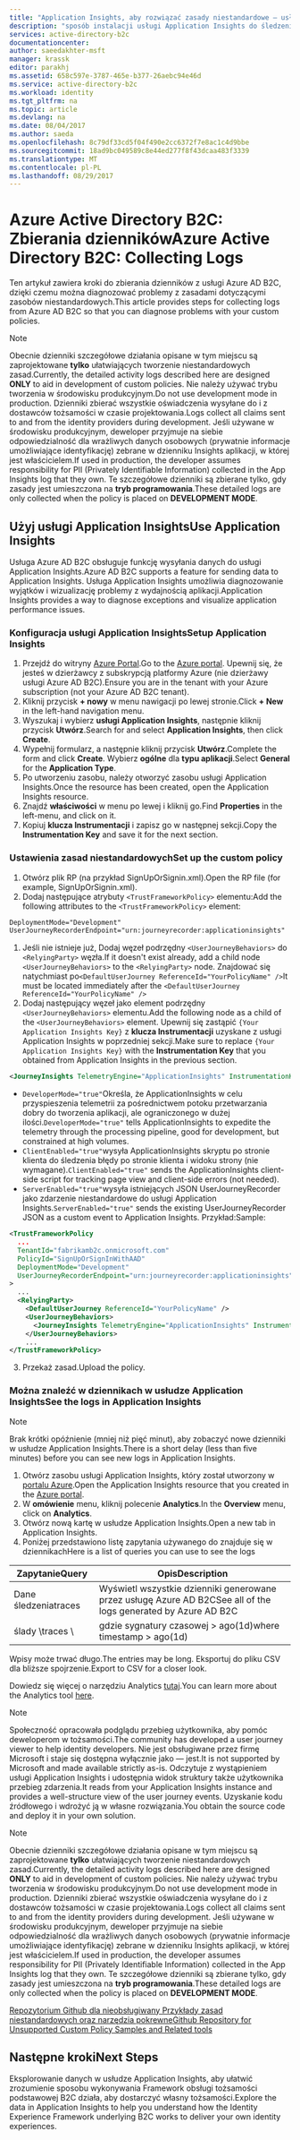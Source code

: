 ```yaml
---
title: "Application Insights, aby rozwiązać zasady niestandardowe — usługi Azure AD B2C | Dokumentacja firmy Microsoft"
description: "sposób instalacji usługi Application Insights do śledzenia realizacji zasad niestandardowych"
services: active-directory-b2c
documentationcenter: 
author: saeedakhter-msft
manager: krassk
editor: parakhj
ms.assetid: 658c597e-3787-465e-b377-26aebc94e46d
ms.service: active-directory-b2c
ms.workload: identity
ms.tgt_pltfrm: na
ms.topic: article
ms.devlang: na
ms.date: 08/04/2017
ms.author: saeda
ms.openlocfilehash: 8c79df33cd5f04f490e2cc6372f7e8ac1c4d9bbe
ms.sourcegitcommit: 18ad9bc049589c8e44ed277f8f43dcaa483f3339
ms.translationtype: MT
ms.contentlocale: pl-PL
ms.lasthandoff: 08/29/2017
---
```

# <a name="azure-active-directory-b2c-collecting-logs"></a><span data-ttu-id="31571-103">Azure Active Directory B2C: Zbierania dzienników</span><span class="sxs-lookup"><span data-stu-id="31571-103">Azure Active Directory B2C: Collecting Logs</span></span>

<span data-ttu-id="31571-104">Ten artykuł zawiera kroki do zbierania dzienników z usługi Azure AD B2C, dzięki czemu można diagnozować problemy z zasadami dotyczącymi zasobów niestandardowych.</span><span class="sxs-lookup"><span data-stu-id="31571-104">This article provides steps for collecting logs from Azure AD B2C so that you can diagnose problems with your custom policies.</span></span>

>[!NOTE]
><span data-ttu-id="31571-105">Obecnie dzienniki szczegółowe działania opisane w tym miejscu są zaprojektowane **tylko** ułatwiających tworzenie niestandardowych zasad.</span><span class="sxs-lookup"><span data-stu-id="31571-105">Currently, the detailed activity logs described here are designed **ONLY** to aid in development of custom policies.</span></span> <span data-ttu-id="31571-106">Nie należy używać trybu tworzenia w środowisku produkcyjnym.</span><span class="sxs-lookup"><span data-stu-id="31571-106">Do not use development mode  in production.</span></span>  <span data-ttu-id="31571-107">Dzienniki zbierać wszystkie oświadczenia wysyłane do i z dostawców tożsamości w czasie projektowania.</span><span class="sxs-lookup"><span data-stu-id="31571-107">Logs collect all claims sent to and from the identity providers during development.</span></span>  <span data-ttu-id="31571-108">Jeśli używane w środowisku produkcyjnym, deweloper przyjmuje na siebie odpowiedzialność dla wrażliwych danych osobowych (prywatnie informacje umożliwiające identyfikację) zebrane w dzienniku Insights aplikacji, w której jest właścicielem.</span><span class="sxs-lookup"><span data-stu-id="31571-108">If used in production, the developer assumes responsibility for PII (Privately Identifiable Information) collected in the App Insights log that they own.</span></span>  <span data-ttu-id="31571-109">Te szczegółowe dzienniki są zbierane tylko, gdy zasady jest umieszczona na **tryb programowania**.</span><span class="sxs-lookup"><span data-stu-id="31571-109">These detailed logs are only collected when the policy is placed on **DEVELOPMENT MODE**.</span></span>


## <a name="use-application-insights"></a><span data-ttu-id="31571-110">Użyj usługi Application Insights</span><span class="sxs-lookup"><span data-stu-id="31571-110">Use Application Insights</span></span>

<span data-ttu-id="31571-111">Usługa Azure AD B2C obsługuje funkcję wysyłania danych do usługi Application Insights.</span><span class="sxs-lookup"><span data-stu-id="31571-111">Azure AD B2C supports a feature for sending data to Application Insights.</span></span>  <span data-ttu-id="31571-112">Usługa Application Insights umożliwia diagnozowanie wyjątków i wizualizację problemy z wydajnością aplikacji.</span><span class="sxs-lookup"><span data-stu-id="31571-112">Application Insights provides a way to diagnose exceptions and visualize application performance issues.</span></span>

### <a name="setup-application-insights"></a><span data-ttu-id="31571-113">Konfiguracja usługi Application Insights</span><span class="sxs-lookup"><span data-stu-id="31571-113">Setup Application Insights</span></span>

1. <span data-ttu-id="31571-114">Przejdź do witryny [Azure Portal](https://portal.azure.com).</span><span class="sxs-lookup"><span data-stu-id="31571-114">Go to the [Azure portal](https://portal.azure.com).</span></span> <span data-ttu-id="31571-115">Upewnij się, że jesteś w dzierżawcy z subskrypcją platformy Azure (nie dzierżawy usługi Azure AD B2C).</span><span class="sxs-lookup"><span data-stu-id="31571-115">Ensure you are in the tenant with your Azure subscription (not your Azure AD B2C tenant).</span></span>
1. <span data-ttu-id="31571-116">Kliknij przycisk **+ nowy** w menu nawigacji po lewej stronie.</span><span class="sxs-lookup"><span data-stu-id="31571-116">Click **+ New** in the left-hand navigation menu.</span></span>
1. <span data-ttu-id="31571-117">Wyszukaj i wybierz **usługi Application Insights**, następnie kliknij przycisk **Utwórz**.</span><span class="sxs-lookup"><span data-stu-id="31571-117">Search for and select **Application Insights**, then click **Create**.</span></span>
1. <span data-ttu-id="31571-118">Wypełnij formularz, a następnie kliknij przycisk **Utwórz**.</span><span class="sxs-lookup"><span data-stu-id="31571-118">Complete the form and click **Create**.</span></span> <span data-ttu-id="31571-119">Wybierz **ogólne** dla **typu aplikacji**.</span><span class="sxs-lookup"><span data-stu-id="31571-119">Select **General** for the **Application Type**.</span></span>
1. <span data-ttu-id="31571-120">Po utworzeniu zasobu, należy otworzyć zasobu usługi Application Insights.</span><span class="sxs-lookup"><span data-stu-id="31571-120">Once the resource has been created, open the Application Insights resource.</span></span>
1. <span data-ttu-id="31571-121">Znajdź **właściwości** w menu po lewej i kliknij go.</span><span class="sxs-lookup"><span data-stu-id="31571-121">Find **Properties** in the left-menu, and click on it.</span></span>
1. <span data-ttu-id="31571-122">Kopiuj **klucza Instrumentacji** i zapisz go w następnej sekcji.</span><span class="sxs-lookup"><span data-stu-id="31571-122">Copy the **Instrumentation Key** and save it for the next section.</span></span>

### <a name="set-up-the-custom-policy"></a><span data-ttu-id="31571-123">Ustawienia zasad niestandardowych</span><span class="sxs-lookup"><span data-stu-id="31571-123">Set up the custom policy</span></span>

1. <span data-ttu-id="31571-124">Otwórz plik RP (na przykład SignUpOrSignin.xml).</span><span class="sxs-lookup"><span data-stu-id="31571-124">Open the RP file (for example, SignUpOrSignin.xml).</span></span>
1. <span data-ttu-id="31571-125">Dodaj następujące atrybuty `<TrustFrameworkPolicy>` elementu:</span><span class="sxs-lookup"><span data-stu-id="31571-125">Add the following attributes to the `<TrustFrameworkPolicy>` element:</span></span>

  ```XML
  DeploymentMode="Development"
  UserJourneyRecorderEndpoint="urn:journeyrecorder:applicationinsights"
  ```

1. <span data-ttu-id="31571-126">Jeśli nie istnieje już, Dodaj węzeł podrzędny `<UserJourneyBehaviors>` do `<RelyingParty>` węzła.</span><span class="sxs-lookup"><span data-stu-id="31571-126">If it doesn't exist already, add a child node `<UserJourneyBehaviors>` to the `<RelyingParty>` node.</span></span> <span data-ttu-id="31571-127">Znajdować się natychmiast po`<DefaultUserJourney ReferenceId="YourPolicyName" />`</span><span class="sxs-lookup"><span data-stu-id="31571-127">It must be located immediately after the `<DefaultUserJourney ReferenceId="YourPolicyName" />`</span></span>
2. <span data-ttu-id="31571-128">Dodaj następujący węzeł jako element podrzędny `<UserJourneyBehaviors>` elementu.</span><span class="sxs-lookup"><span data-stu-id="31571-128">Add the following node as a child of the `<UserJourneyBehaviors>` element.</span></span> <span data-ttu-id="31571-129">Upewnij się zastąpić `{Your Application Insights Key}` z **klucza Instrumentacji** uzyskane z usługi Application Insights w poprzedniej sekcji.</span><span class="sxs-lookup"><span data-stu-id="31571-129">Make sure to replace `{Your Application Insights Key}` with the **Instrumentation Key** that you obtained from Application Insights in the previous section.</span></span>

  ```XML
  <JourneyInsights TelemetryEngine="ApplicationInsights" InstrumentationKey="{Your Application Insights Key}" DeveloperMode="true" ClientEnabled="false" ServerEnabled="true" TelemetryVersion="1.0.0" />
  ```

  * <span data-ttu-id="31571-130">`DeveloperMode="true"`Określa, że ApplicationInsights w celu przyspieszenia telemetrii za pośrednictwem potoku przetwarzania dobry do tworzenia aplikacji, ale ograniczonego w dużej ilości.</span><span class="sxs-lookup"><span data-stu-id="31571-130">`DeveloperMode="true"` tells ApplicationInsights to expedite the telemetry through the processing pipeline, good for development, but constrained at high volumes.</span></span>
  * <span data-ttu-id="31571-131">`ClientEnabled="true"`wysyła ApplicationInsights skryptu po stronie klienta do śledzenia błędy po stronie klienta i widoku strony (nie wymagane).</span><span class="sxs-lookup"><span data-stu-id="31571-131">`ClientEnabled="true"` sends the ApplicationInsights client-side script for tracking page view and client-side errors (not needed).</span></span>
  * <span data-ttu-id="31571-132">`ServerEnabled="true"`wysyła istniejących JSON UserJourneyRecorder jako zdarzenie niestandardowe do usługi Application Insights.</span><span class="sxs-lookup"><span data-stu-id="31571-132">`ServerEnabled="true"` sends the existing UserJourneyRecorder JSON as a custom event to Application Insights.</span></span>
<span data-ttu-id="31571-133">Przykład:</span><span class="sxs-lookup"><span data-stu-id="31571-133">Sample:</span></span>

  ```XML
  <TrustFrameworkPolicy
    ...
    TenantId="fabrikamb2c.onmicrosoft.com"
    PolicyId="SignUpOrSignInWithAAD"
    DeploymentMode="Development"
    UserJourneyRecorderEndpoint="urn:journeyrecorder:applicationinsights"
  >
    ...
    <RelyingParty>
      <DefaultUserJourney ReferenceId="YourPolicyName" />
      <UserJourneyBehaviors>
        <JourneyInsights TelemetryEngine="ApplicationInsights" InstrumentationKey="{Your Application Insights Key}" DeveloperMode="true" ClientEnabled="false" ServerEnabled="true" TelemetryVersion="1.0.0" />
      </UserJourneyBehaviors>
      ...
  </TrustFrameworkPolicy>
  ```

3. <span data-ttu-id="31571-134">Przekaż zasad.</span><span class="sxs-lookup"><span data-stu-id="31571-134">Upload the policy.</span></span>

### <a name="see-the-logs-in-application-insights"></a><span data-ttu-id="31571-135">Można znaleźć w dziennikach w usłudze Application Insights</span><span class="sxs-lookup"><span data-stu-id="31571-135">See the logs in Application Insights</span></span>

>[!NOTE]
> <span data-ttu-id="31571-136">Brak krótki opóźnienie (mniej niż pięć minut), aby zobaczyć nowe dzienniki w usłudze Application Insights.</span><span class="sxs-lookup"><span data-stu-id="31571-136">There is a short delay (less than five minutes) before you can see new logs in Application Insights.</span></span>

1. <span data-ttu-id="31571-137">Otwórz zasobu usługi Application Insights, który został utworzony w [portalu Azure](https://portal.azure.com).</span><span class="sxs-lookup"><span data-stu-id="31571-137">Open the Application Insights resource that you created in the [Azure portal](https://portal.azure.com).</span></span>
1. <span data-ttu-id="31571-138">W **omówienie** menu, kliknij polecenie **Analytics**.</span><span class="sxs-lookup"><span data-stu-id="31571-138">In the **Overview** menu, click on **Analytics**.</span></span>
1. <span data-ttu-id="31571-139">Otwórz nową kartę w usłudze Application Insights.</span><span class="sxs-lookup"><span data-stu-id="31571-139">Open a new tab in Application Insights.</span></span>
1. <span data-ttu-id="31571-140">Poniżej przedstawiono listę zapytania używanego do znajduje się w dziennikach</span><span class="sxs-lookup"><span data-stu-id="31571-140">Here is a list of queries you can use to see the logs</span></span>

| <span data-ttu-id="31571-141">Zapytanie</span><span class="sxs-lookup"><span data-stu-id="31571-141">Query</span></span> | <span data-ttu-id="31571-142">Opis</span><span class="sxs-lookup"><span data-stu-id="31571-142">Description</span></span> |
|---------------------|--------------------|
<span data-ttu-id="31571-143">Dane śledzenia</span><span class="sxs-lookup"><span data-stu-id="31571-143">traces</span></span> | <span data-ttu-id="31571-144">Wyświetl wszystkie dzienniki generowane przez usługę Azure AD B2C</span><span class="sxs-lookup"><span data-stu-id="31571-144">See all of the logs generated by Azure AD B2C</span></span> |
<span data-ttu-id="31571-145">ślady \\</span><span class="sxs-lookup"><span data-stu-id="31571-145">traces \\</span></span>| <span data-ttu-id="31571-146">gdzie sygnatury czasowej > ago(1d)</span><span class="sxs-lookup"><span data-stu-id="31571-146">where timestamp > ago(1d)</span></span> | <span data-ttu-id="31571-147">Wyświetl wszystkie dzienniki generowane przez usługę Azure AD B2C w ciągu ostatniego dnia</span><span class="sxs-lookup"><span data-stu-id="31571-147">See all of the logs generated by Azure AD B2C for the last day</span></span>

<span data-ttu-id="31571-148">Wpisy może trwać długo.</span><span class="sxs-lookup"><span data-stu-id="31571-148">The entries may be long.</span></span>  <span data-ttu-id="31571-149">Eksportuj do pliku CSV dla bliższe spojrzenie.</span><span class="sxs-lookup"><span data-stu-id="31571-149">Export to CSV for a closer look.</span></span>

<span data-ttu-id="31571-150">Dowiedz się więcej o narzędziu Analytics [tutaj](https://docs.microsoft.com/azure/application-insights/app-insights-analytics).</span><span class="sxs-lookup"><span data-stu-id="31571-150">You can learn more about the Analytics tool [here](https://docs.microsoft.com/azure/application-insights/app-insights-analytics).</span></span>

>[!NOTE]
><span data-ttu-id="31571-151">Społeczność opracowała podglądu przebieg użytkownika, aby pomóc deweloperom w tożsamości.</span><span class="sxs-lookup"><span data-stu-id="31571-151">The community has developed a user journey viewer to help identity developers.</span></span>  <span data-ttu-id="31571-152">Nie jest obsługiwane przez firmę Microsoft i staje się dostępna wyłącznie jako — jest.</span><span class="sxs-lookup"><span data-stu-id="31571-152">It is not supported by Microsoft and made available strictly as-is.</span></span>  <span data-ttu-id="31571-153">Odczytuje z wystąpieniem usługi Application Insights i udostępnia widok struktury także użytkownika przebieg zdarzenia.</span><span class="sxs-lookup"><span data-stu-id="31571-153">It reads from your Application Insights instance and provides a well-structure view of the user journey events.</span></span>  <span data-ttu-id="31571-154">Uzyskanie kodu źródłowego i wdrożyć ją w własne rozwiązania.</span><span class="sxs-lookup"><span data-stu-id="31571-154">You obtain the source code and deploy it in your own solution.</span></span>

>[!NOTE]
><span data-ttu-id="31571-155">Obecnie dzienniki szczegółowe działania opisane w tym miejscu są zaprojektowane **tylko** ułatwiających tworzenie niestandardowych zasad.</span><span class="sxs-lookup"><span data-stu-id="31571-155">Currently, the detailed activity logs described here are designed **ONLY** to aid in development of custom policies.</span></span> <span data-ttu-id="31571-156">Nie należy używać trybu tworzenia w środowisku produkcyjnym.</span><span class="sxs-lookup"><span data-stu-id="31571-156">Do not use development mode in production.</span></span>  <span data-ttu-id="31571-157">Dzienniki zbierać wszystkie oświadczenia wysyłane do i z dostawców tożsamości w czasie projektowania.</span><span class="sxs-lookup"><span data-stu-id="31571-157">Logs collect all claims sent to and from the identity providers during development.</span></span>  <span data-ttu-id="31571-158">Jeśli używane w środowisku produkcyjnym, deweloper przyjmuje na siebie odpowiedzialność dla wrażliwych danych osobowych (prywatnie informacje umożliwiające identyfikację) zebrane w dzienniku Insights aplikacji, w której jest właścicielem.</span><span class="sxs-lookup"><span data-stu-id="31571-158">If used in production, the developer assumes responsibility for PII (Privately Identifiable Information) collected in the App Insights log that they own.</span></span>  <span data-ttu-id="31571-159">Te szczegółowe dzienniki są zbierane tylko, gdy zasady jest umieszczona na **tryb programowania**.</span><span class="sxs-lookup"><span data-stu-id="31571-159">These detailed logs are only collected when the policy is placed on **DEVELOPMENT MODE**.</span></span>

[<span data-ttu-id="31571-160">Repozytorium Github dla nieobsługiwany Przykłady zasad niestandardowych oraz narzędzia pokrewne</span><span class="sxs-lookup"><span data-stu-id="31571-160">Github Repository for Unsupported Custom Policy Samples and Related tools</span></span>](https://github.com/Azure-Samples/active-directory-b2c-advanced-policies)



## <a name="next-steps"></a><span data-ttu-id="31571-161">Następne kroki</span><span class="sxs-lookup"><span data-stu-id="31571-161">Next Steps</span></span>

<span data-ttu-id="31571-162">Eksplorowanie danych w usłudze Application Insights, aby ułatwić zrozumienie sposobu wykonywania Framework obsługi tożsamości podstawowej B2C działa, aby dostarczyć własny tożsamości.</span><span class="sxs-lookup"><span data-stu-id="31571-162">Explore the data in Application Insights to help you understand how the Identity Experience Framework underlying B2C works to deliver your own identity experiences.</span></span>
